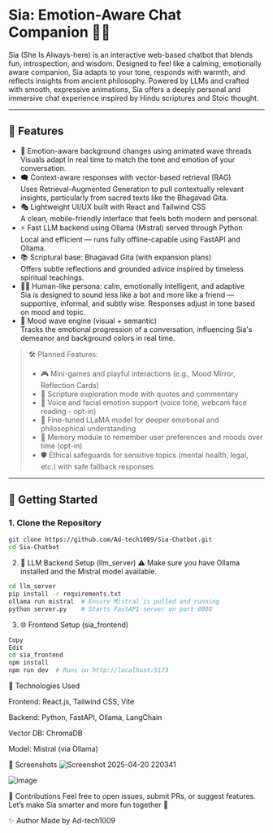 # Sia: Emotion-Aware Chat Companion 🌸✨

Sia (She Is Always-here) is an interactive web-based chatbot that blends fun, introspection, and wisdom. Designed to feel like a calming, emotionally aware companion, Sia adapts to your tone, responds with warmth, and reflects insights from ancient philosophy. Powered by LLMs and crafted with smooth, expressive animations, Sia offers a deeply personal and immersive chat experience inspired by Hindu scriptures and Stoic thought.

---

## 🧠 Features
- 🎨 Emotion-aware background changes using animated wave threads  
  Visuals adapt in real time to match the tone and emotion of your conversation.
- 🗨️ Context-aware responses with vector-based retrieval (RAG)  
  Uses Retrieval-Augmented Generation to pull contextually relevant insights, particularly from sacred texts like the Bhagavad Gita.
- 🎭 Lightweight UI/UX built with React and Tailwind CSS  
  A clean, mobile-friendly interface that feels both modern and personal.
- ⚡ Fast LLM backend using Ollama (Mistral) served through Python  
  Local and efficient — runs fully offline-capable using FastAPI and Ollama.
- 📚 Scriptural base: Bhagavad Gita (with expansion plans)  
  Offers subtle reflections and grounded advice inspired by timeless spiritual teachings.
- 🧘‍♀️ Human-like persona: calm, emotionally intelligent, and adaptive  
  Sia is designed to sound less like a bot and more like a friend — supportive, informal, and subtly wise. Responses adjust in tone based on mood and topic.
- 🧠 Mood wave engine (visual + semantic)  
  Tracks the emotional progression of a conversation, influencing Sia's demeanor and background colors in real time.

> 🛠️ Planned Features:
> - 🎮 Mini-games and playful interactions (e.g., Mood Mirror, Reflection Cards)  
> - 📖 Scripture exploration mode with quotes and commentary  
> - 🎤 Voice and facial emotion support (voice tone, webcam face reading - opt-in) 
> - 🧬 Fine-tuned LLaMA model for deeper emotional and philosophical understanding 
> - 🔄 Memory module to remember user preferences and moods over time (opt-in)  
> - 🛡️ Ethical safeguards for sensitive topics (mental health, legal, etc.) with safe fallback responses  

---

## 🚀 Getting Started

### 1. Clone the Repository

```bash
git clone https://github.com/Ad-tech1009/Sia-Chatbot.git
cd Sia-Chatbot
```
2. 🧠 LLM Backend Setup (llm_server)
⚠️ Make sure you have Ollama installed and the Mistral model available.
```bash
cd llm_server
pip install -r requirements.txt
ollama run mistral  # Ensure Mistral is pulled and running
python server.py    # Starts FastAPI server on port 8000
```

3. 🌐 Frontend Setup (sia_frontend)
```bash
Copy
Edit
cd sia_frontend
npm install
npm run dev  # Runs on http://localhost:5173
```

🧩 Technologies Used

Frontend: React.js, Tailwind CSS, Vite

Backend: Python, FastAPI, Ollama, LangChain

Vector DB: ChromaDB

Model: Mistral (via Ollama)

📸 Screenshots
![Screenshot 2025-04-20 220341](https://github.com/user-attachments/assets/1aa67f6f-d5ee-4afd-86df-adee8f2406e6)

![image](https://github.com/user-attachments/assets/384177e2-1a65-4573-bb3e-af33b2b36171)


🤝 Contributions
Feel free to open issues, submit PRs, or suggest features.
Let’s make Sia smarter and more fun together 🙌

✨ Author
Made by Ad-tech1009 
